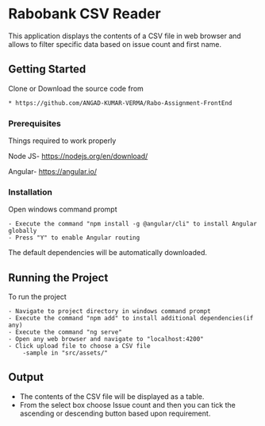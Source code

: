 # Rabobank CSV Reader
This application displays the contents of a CSV file in web browser and allows to filter specific data based on issue count and first name.

## Getting Started
Clone or Download the source code from
```bash
* https://github.com/ANGAD-KUMAR-VERMA/Rabo-Assignment-FrontEnd
```
### Prerequisites
Things required to work properly

Node JS- https://nodejs.org/en/download/

Angular- https://angular.io/

### Installation
Open windows command prompt

	- Execute the command "npm install -g @angular/cli" to install Angular globally
	- Press "Y" to enable Angular routing
The default dependencies will be automatically downloaded.

## Running the Project
To run the project

	- Navigate to project directory in windows command prompt
	- Execute the command "npm add" to install additional dependencies(if any)
	- Execute the command "ng serve"
	- Open any web browser and navigate to "localhost:4200"
	- Click upload file to choose a CSV file
		-sample in "src/assets/"
## Output
* The contents of the CSV file will be displayed as a table.
* From the select box choose Issue count and then you can tick the ascending or descending button based upon requirement.
